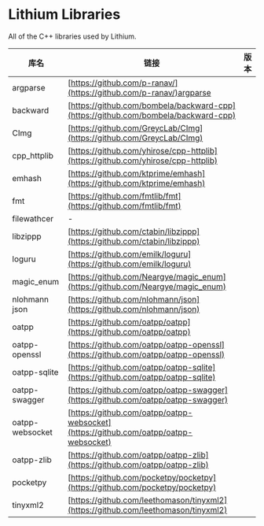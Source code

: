 # Lithium Libraries

All of the C++ libraries used by Lithium.

| 库名            | 链接                                                                                 | 版本 |
| --------------- | ------------------------------------------------------------------------------------ | ---- |
| argparse        | [https://github.com/p-ranav/](https://github.com/p-ranav/)argparse                   |      |
| backward        | [https://github.com/bombela/backward-cpp](https://github.com/bombela/backward-cpp)   |      |
| CImg            | [https://github.com/GreycLab/CImg](https://github.com/GreycLab/CImg)                 |      |
| cpp_httplib     | [https://github.com/yhirose/cpp-httplib](https://github.com/yhirose/cpp-httplib)     |      |
| emhash          | [https://github.com/ktprime/emhash](https://github.com/ktprime/emhash)               |      |
| fmt             | [https://github.com/fmtlib/fmt](https://github.com/fmtlib/fmt)                       |      |
| filewathcer     | -                                                                                    |      |
| libzippp        | [https://github.com/ctabin/libzippp](https://github.com/ctabin/libzippp)             |      |
| loguru          | [https://github.com/emilk/loguru](https://github.com/emilk/loguru)                   |      |
| magic_enum      | [https://github.com/Neargye/magic_enum](https://github.com/Neargye/magic_enum)       |      |
| nlohmann json   | [https://github.com/nlohmann/json](https://github.com/nlohmann/json)                 |      |
| oatpp           | [https://github.com/oatpp/oatpp](https://github.com/oatpp/oatpp)                     |      |
| oatpp-openssl   | [https://github.com/oatpp/oatpp-openssl](https://github.com/oatpp/oatpp-openssl)     |      |
| oatpp-sqlite    | [https://github.com/oatpp/oatpp-sqlite](https://github.com/oatpp/oatpp-sqlite)       |      |
| oatpp-swagger   | [https://github.com/oatpp/oatpp-swagger](https://github.com/oatpp/oatpp-swagger)     |      |
| oatpp-websocket | [https://github.com/oatpp/oatpp-websocket](https://github.com/oatpp/oatpp-websocket) |      |
| oatpp-zlib      | [https://github.com/oatpp/oatpp-zlib](https://github.com/oatpp/oatpp-zlib)           |      |
| pocketpy        | [https://github.com/pocketpy/pocketpy](https://github.com/pocketpy/pocketpy)         |      |
| tinyxml2        | [https://github.com/leethomason/tinyxml2](https://github.com/leethomason/tinyxml2)   |      |
